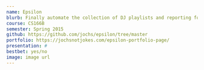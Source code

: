 ```yaml
---
name: Epsilon
blurb: Finally automate the collection of DJ playlists and reporting for campus radio stations
course: CS166B
semester: Spring 2015
github: https://github.com/jochs/epsilon/tree/master
portfolio: https://jochsnotjokes.com/epsilon-portfolio-page/
presentation: #
bestbet: yes/no
image: image url
---
```

